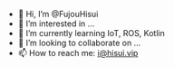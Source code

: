 - 👋 Hi, I’m @FujouHisui
- 👀 I’m interested in ...
- 🌱 I’m currently learning IoT, ROS, Kotlin
- 💞️ I’m looking to collaborate on ...
- 📫 How to reach me: i@hisui.vip

<!---
FujouHisui/FujouHisui is a ✨ special ✨ repository because its `README.md` (this file) appears on your GitHub profile.
You can click the Preview link to take a look at your changes.
--->
